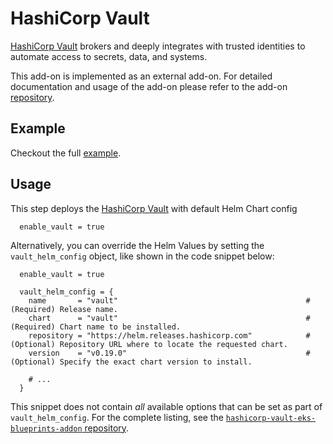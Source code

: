 # HashiCorp Vault

[HashiCorp Vault](https://www.vaultproject.io) brokers and deeply integrates with trusted identities to automate access to secrets, data, and systems.

This add-on is implemented as an external add-on. For detailed documentation and usage of the add-on please refer to the add-on [repository](https://github.com/hashicorp/terraform-aws-hashicorp-vault-eks-addon).

## Example

Checkout the full [example](https://github.com/hashicorp/terraform-aws-hashicorp-vault-eks-addon/tree/main/blueprints/getting-started).

## Usage

This step deploys the [HashiCorp Vault](https://www.vaultproject.io) with default Helm Chart config

```hcl
  enable_vault = true
```

Alternatively, you can override the Helm Values by setting the `vault_helm_config` object, like shown in the code snippet below:

```hcl
  enable_vault = true

  vault_helm_config = {
    name       = "vault"                                          # (Required) Release name.
    chart      = "vault"                                          # (Required) Chart name to be installed.
    repository = "https://helm.releases.hashicorp.com"            # (Optional) Repository URL where to locate the requested chart.
    version    = "v0.19.0"                                        # (Optional) Specify the exact chart version to install.

    # ...
  }
```

This snippet does not contain _all_ available options that can be set as part of `vault_helm_config`. For the complete listing, see the [`hashicorp-vault-eks-blueprints-addon` repository](https://github.com/hashicorp/terraform-aws-hashicorp-vault-eks-addon).
